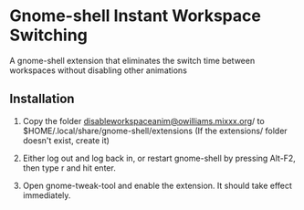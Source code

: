 # Gnome-shell Instant Workspace Switching

A gnome-shell extension that eliminates the switch time between workspaces without disabling other animations

## Installation

1. Copy the folder disableworkspaceanim@owilliams.mixxx.org/ to $HOME/.local/share/gnome-shell/extensions
   (If the extensions/ folder doesn't exist, create it)

1. Either log out and log back in, or restart gnome-shell by pressing Alt-F2, then type r and hit enter.

1. Open gnome-tweak-tool and enable the extension.  It should take effect immediately.

